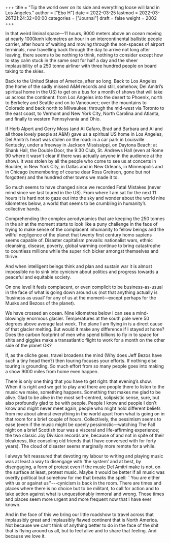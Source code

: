 +++
title = "Tip the world over on its side and everything loose will land in Los Angeles."
author = ["Ebo H"]
date = 2022-03-25
lastmod = 2022-03-26T21:24:32+00:00
categories = ["Journal"]
draft = false
weight = 2002
+++

In that weird liminal space—11 hours, 9000 meters above an ocean moving at nearly 1000kmh kilometres an hour in an intercontinental ballistic people carrier, after hours of waiting and moving through the non-spaces of airport terminals, now travelling back through the day to arrive not long after leaving, there seems to be nothing to think, nothing to consider except how to stay calm stuck in the same seat for half a day and the sheer implausibility of a 250 tonne airliner with three hundred people on board taking to the skies.

Back to the United States of America, after so long. Back to Los Angeles (the home of the sadly missed A&amp;M records and still, somehow, Del Amitri’s spiritual home in the US) to get on a bus for a month of shows that will take us across the continent: from Los Angeles into the desert to Phoenix, north to Berkeley and Seattle and on to Vancouver; over the mountains to Colorado and back north to Milwaukee; through the mid-west via Toronto to the east coast, to Vermont and New York City, North Carolina and Atlanta, and finally to western Pennsylvania and Ohio.

If Herb Alpert and Gerry Moss (and Al Cafaro, Brad and Barbara and Al and all those lovely people at A&amp;M) gave us a spiritual US home in Los Angeles, Del Amitri’s heart was stolen on the road: in a car park in Louisville Kentucky, under a freeway in Jackson Mississippi, on Daytona Beach; at Shank Hall, the Double Door, the 9:30 Club, St. Andrews Hall (even at Rome 90 where it wasn't clear if there was actually anyone in the audience at the show). It was stolen by all the people who come to see us at concerts in Boulder, in New York City, in Dallas and in New Orleans, in Minneapolis and in Chicago (remembering of course dear Ross Greirson, gone but not forgotten) and the hundred other towns we made it to.

So much seems to have changed since we recorded Fatal Mistakes (never mind since we last toured in the US). From where I am sat for the next 11 hours it is hard not to gaze out into the sky and wonder about the world nine kilometres below, a world that seems to be crumbling in humanity’s collective hands.

Comprehending the complex aerodynamics that are keeping the 250 tonnes in the air at the moment starts to look like a puny challenge in the face of trying to make sense of the complacent inhumanity to fellow beings and the willful negligence of the planet that twenty first century homo sapiens seems capable of. Disaster capitalism prevails: nationalist wars, ethnic cleansing, disease, poverty, global warming continue to bring catastrophe to countless millions while the super rich bicker amongst themselves and thrive.

And when intelligent beings think and plan and sustain war it is almost impossible no to sink into cynicism about politics and progress towards a peaceful and equitable society.

On one level it feels complacent, or even complicit to be business-as-usual in the face of what is going down around us (not that anything actually is ‘business as usual’ for any of us at the moment—except perhaps for the Musks and Bezoss of the planet).

We have crossed an ocean. Nine kilometres below I can see a mind-blowingly enormous glacier. Temperatures at the south pole were 50 degrees above average last week. The plane I am flying in is a direct cause of that glacier melting. But would it make any difference if I stayed at home? Does the carbon footprint of men who spend billions to fly in to space for shits and giggles make a transatlantic flight to work for a month on the other side of the planet OK?

If, as the cliche goes, travel broadens the mind (Why does Jeff Bezos have such a tiny head then?) then touring focuses your efforts. If nothing else touring is grounding. So much effort from so many people goes into making a show 9000 miles from home even happen.

There is only one thing that you have to get right: that evening’s show. When it is right and we get to play and there are people there to listen to the music we make, something happens. Something that makes me glad to be alive. Glad to be alive in the most self-centred, solipsistic sense, sure, but also profoundly glad to be with people. People I know and people I don’t know and might never meet again, people who might hold different beliefs from me about almost everything in the world apart from what is going on in that room for a brief couple of hours. Collectively, the pessimism seems to ease (even if the music might be openly pessimistic—watching The Fall night on a brief Scottish tour was a visceral and life-affirming experience; the two classic Joy Division records are, because of and not in spite of their bleakness, like consoling old friends that I have conversed with for forty years). The cloud of disaster seems marginally more remote for a while.

I always felt reassured that devoting my labour to writing and playing music was at least a way to disengage with ‘the system’ and at best, by disengaging, a form of protest even if the music Del Amitri make is not, on the surface at least, protest music. Maybe it would be better if all music was overtly political but somehow for me that breaks the spell: \`\`You are either with us or against us''---cynicism is back in the room. There are times and places where there is no choice but to be militant, to call for action and to take action against what is unquestionably immoral and wrong. Those times and places seem more urgent and more frequent now that I have ever known.

And in the face of this we bring our little roadshow to travel across that implausibly great and implausibly flawed continent that is North America. Not because we can’t think of anything better to do in the face of the shit that is flying around us all, but to feel alive and to share that feeling. And because we love it.
